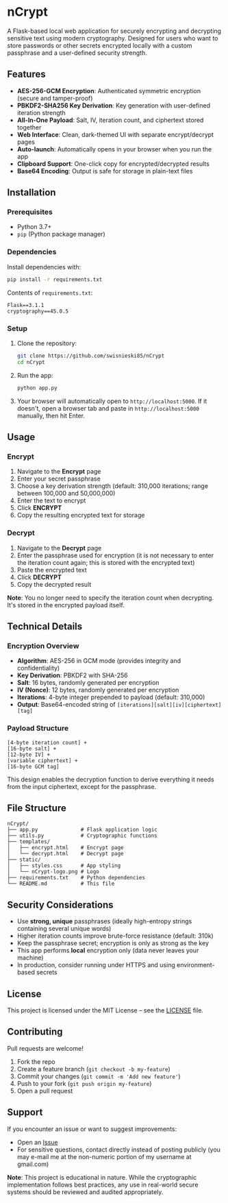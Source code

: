 # nCrypt

A Flask-based local web application for securely encrypting and decrypting sensitive text using modern cryptography. Designed for users who want to store passwords or other secrets encrypted locally with a custom passphrase and a user-defined security strength.

## Features

- **AES-256-GCM Encryption**: Authenticated symmetric encryption (secure and tamper-proof)
- **PBKDF2-SHA256 Key Derivation**: Key generation with user-defined iteration strength
- **All-In-One Payload**: Salt, IV, iteration count, and ciphertext stored together
- **Web Interface**: Clean, dark-themed UI with separate encrypt/decrypt pages
- **Auto-launch**: Automatically opens in your browser when you run the app
- **Clipboard Support**: One-click copy for encrypted/decrypted results
- **Base64 Encoding**: Output is safe for storage in plain-text files

## Installation

### Prerequisites
- Python 3.7+
- `pip` (Python package manager)

### Dependencies

Install dependencies with:

```bash
pip install -r requirements.txt
```

Contents of `requirements.txt`:

```
Flask==3.1.1
cryptography==45.0.5
```

### Setup

1. Clone the repository:
   ```bash
   git clone https://github.com/swisnieski85/nCrypt
   cd nCrypt
   ```

2. Run the app:
   ```bash
   python app.py
   ```

3. Your browser will automatically open to `http://localhost:5000`. If it doesn't, open a browser tab and paste in `http://localhost:5000` manually, then hit Enter.

## Usage

### Encrypt

1. Navigate to the **Encrypt** page
2. Enter your secret passphrase
3. Choose a key derivation strength (default: 310,000 iterations; range between 100,000 and 50,000,000)
4. Enter the text to encrypt
5. Click **ENCRYPT**
6. Copy the resulting encrypted text for storage

### Decrypt

1. Navigate to the **Decrypt** page
2. Enter the passphrase used for encryption (it is not necessary to enter the iteration count again; this is stored with the encrypted text)
3. Paste the encrypted text
4. Click **DECRYPT**
5. Copy the decrypted result

**Note**: You no longer need to specify the iteration count when decrypting. It's stored in the encrypted payload itself.

## Technical Details

### Encryption Overview

- **Algorithm**: AES-256 in GCM mode (provides integrity and confidentiality)
- **Key Derivation**: PBKDF2 with SHA-256
- **Salt**: 16 bytes, randomly generated per encryption
- **IV (Nonce)**: 12 bytes, randomly generated per encryption
- **Iterations**: 4-byte integer prepended to payload (default: 310,000)
- **Output**: Base64-encoded string of `[iterations][salt][iv][ciphertext][tag]`

### Payload Structure

```
[4-byte iteration count] +
[16-byte salt] +
[12-byte IV] +
[variable ciphertext] +
[16-byte GCM tag]
```

This design enables the decryption function to derive everything it needs from the input ciphertext, except for the passphrase.

## File Structure

```
nCrypt/
├── app.py              # Flask application logic
├── utils.py            # Cryptographic functions
├── templates/
│   ├── encrypt.html    # Encrypt page
│   └── decrypt.html    # Decrypt page
├── static/
│   ├── styles.css      # App styling
│   └── nCrypt-logo.png # Logo
├── requirements.txt    # Python dependencies
└── README.md           # This file
```

## Security Considerations

- Use **strong, unique** passphrases (ideally high-entropy strings containing several unique words)
- Higher iteration counts improve brute-force resistance (default: 310k)
- Keep the passphrase secret; encryption is only as strong as the key
- This app performs **local** encryption only (data never leaves your machine)
- In production, consider running under HTTPS and using environment-based secrets

## License

This project is licensed under the MIT License – see the [LICENSE](LICENSE) file.

## Contributing

Pull requests are welcome!

1. Fork the repo
2. Create a feature branch (`git checkout -b my-feature`)
3. Commit your changes (`git commit -m 'Add new feature'`)
4. Push to your fork (`git push origin my-feature`)
5. Open a pull request

## Support

If you encounter an issue or want to suggest improvements:

- Open an [Issue](https://github.com/swisnieski85/nCrypt/issues)
- For sensitive questions, contact directly instead of posting publicly (you may e-mail me at the non-numeric portion of my username at gmail.com)

**Note**: This project is educational in nature. While the cryptographic implementation follows best practices, any use in real-world secure systems should be reviewed and audited appropriately.
